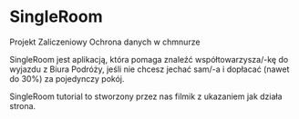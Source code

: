 # SingleRoom
Projekt Zaliczeniowy Ochrona danych w chmnurze 

SingleRoom jest aplikacją, która pomaga znaleźć współtowarzysza/-kę do wyjazdu z Biura Podróży, jeśli nie chcesz jechać sam/-a i dopłacać (nawet do 30%) za pojedynczy pokój.

SingleRoom tutorial to stworzony przez nas filmik z ukazaniem jak działa strona.